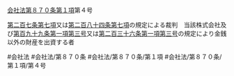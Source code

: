 [会社法第８７０条第１項](会社法＿＿＿＿第８７０条第１項)第４号

[第二百七条第七項](会社法＿＿＿＿第２０７条第７項)又は[第二百八十四条第七項](会社法＿＿＿＿第２８４条第７項)の規定による裁判　当該株式会社及び[第百九十九条第一項第三号](会社法＿＿＿＿第１９９条第１項第３号)又は[第二百三十六条第一項第三号](会社法＿＿＿＿第２３６条第１項第３号)の規定により金銭以外の財産を出資する者


#会社法
#会社法/第８７０条
#会社法/第８７０条/第１項
#会社法/第８７０条/第１項/第４号
